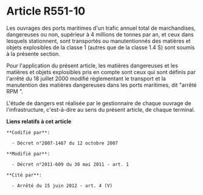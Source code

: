 # Article R551-10

Les ouvrages des ports maritimes d'un trafic annuel total de marchandises, dangereuses ou non, supérieur à 4 millions de
tonnes par an, et ceux dans lesquels stationnent, sont transportés ou manutentionnés des matières et objets explosibles de la
classe 1 (autres que de la classe 1.4 S) sont soumis à la présente section.

Pour l'application du présent article, les matières dangereuses et les matières et objets explosibles pris en compte sont
ceux qui sont définis par l'arrêté du 18 juillet 2000 modifié réglementant le transport et la manutention des matières
dangereuses dans les ports maritimes, dit "arrêté RPM ".

L'étude de dangers est réalisée par le gestionnaire de chaque ouvrage de l'infrastructure, c'est-à-dire au sens du présent
article, de chaque terminal.

**Liens relatifs à cet article**

	**Codifié par**:

	  - Décret n°2007-1467 du 12 octobre 2007

	**Modifié par**:

	  - Décret n°2011-609 du 30 mai 2011 - art. 1

	**Cité par**:

	  - Arrêté du 15 juin 2012 - art. 4 (V)
